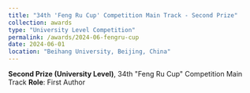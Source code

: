 ```yaml
---
title: "34th 'Feng Ru Cup' Competition Main Track - Second Prize"
collection: awards
type: "University Level Competition"
permalink: /awards/2024-06-fengru-cup
date: 2024-06-01
location: "Beihang University, Beijing, China"
---
```


**Second Prize (University Level)**, 34th "Feng Ru Cup" Competition Main Track
**Role**: First Author
